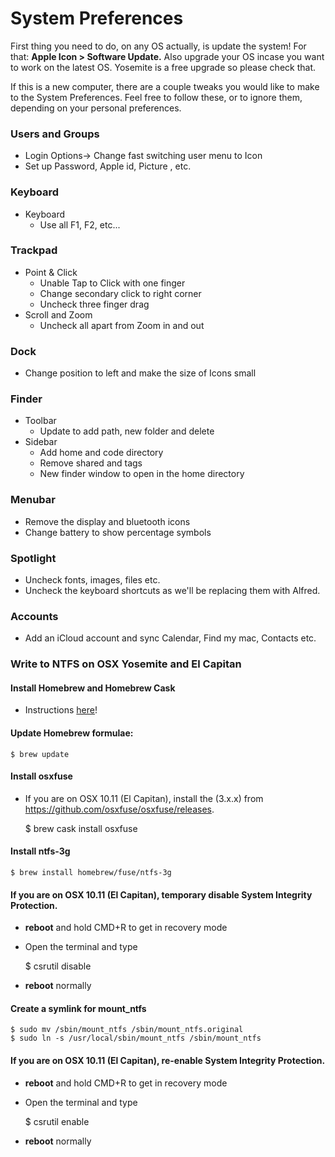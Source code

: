 # System Preferences

First thing you need to do, on any OS actually, is update the system! For that: **Apple Icon > Software Update.**
Also upgrade your OS incase you want to work on the latest OS. Yosemite is a free upgrade so please check that.

If this is a new computer, there are a couple tweaks you would like to make to the System Preferences. Feel free to follow these, or to ignore them, depending on your personal preferences.

### Users and Groups
- Login Options-> Change fast switching user menu to Icon
- Set up Password, Apple id, Picture , etc.

### Keyboard 
- Keyboard
    - Use all F1, F2, etc...

### Trackpad
- Point & Click
    - Unable Tap to Click with one finger
    - Change secondary click to right corner
    - Uncheck three finger drag
- Scroll and Zoom
    - Uncheck all apart from Zoom in and out

### Dock
- Change position to left and make the size of Icons small

### Finder
- Toolbar
    - Update to add path, new folder and delete
- Sidebar
    - Add home and code directory
    - Remove shared and tags
    - New finder window to open in the home directory

### Menubar
- Remove the display and bluetooth icons
- Change battery to show percentage symbols

### Spotlight
- Uncheck fonts, images, files etc.
- Uncheck the keyboard shortcuts as we'll be replacing them with Alfred.

### Accounts
- Add an iCloud account and sync Calendar, Find my mac, Contacts etc.

### Write to NTFS on OSX Yosemite and El Capitan

#### Install Homebrew and Homebrew Cask
- Instructions [here](http://sourabhbajaj.com/mac-setup/Homebrew/README.html)!

#### Update Homebrew formulae:

    $ brew update

#### Install osxfuse
- If you are on OSX 10.11 (El Capitan), install the (3.x.x) from https://github.com/osxfuse/osxfuse/releases.


    $ brew cask install osxfuse
    
#### Install ntfs-3g

    $ brew install homebrew/fuse/ntfs-3g

#### If you are on OSX 10.11 (El Capitan), temporary disable System Integrity Protection.

 - **reboot** and hold CMD+R to get in recovery mode
 - Open the terminal and type


    $ csrutil disable
    
 - **reboot** normally

#### Create a symlink for mount_ntfs

    $ sudo mv /sbin/mount_ntfs /sbin/mount_ntfs.original
    $ sudo ln -s /usr/local/sbin/mount_ntfs /sbin/mount_ntfs

#### If you are on OSX 10.11 (El Capitan), re-enable System Integrity Protection.
 - **reboot** and hold CMD+R to get in recovery mode
 - Open the terminal and type


    $ csrutil enable
    
 - **reboot** normally
